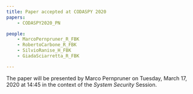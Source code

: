 ```yaml
---
title: Paper accepted at CODASPY 2020
papers:
    - CODASPY2020_PN

people:
    - MarcoPernpruner_R_FBK
    - RobertoCarbone_R_FBK
    - SilvioRanise_H_FBK
    - GiadaSciarretta_R_FBK

---
```


The paper will be presented by Marco Pernpruner on Tuesday, March 17, 2020 at 14:45 in the context of the *System Security* Session.